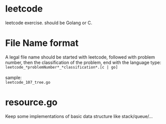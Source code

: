 # leetcode
leetcode exercise. should be Golang or C.

# File Name format
A legal file name should be started with leetcode, followed with problem number, then the classification of the problem, end with the language type:<br>
`leetcode_*problemNumber*_*classification*.[c | go]`<br><br>
sample:<br>
`leetcode_107_tree.go`<br>

# resource.go
Keep some implementations of basic data structure like stack/queue/...
